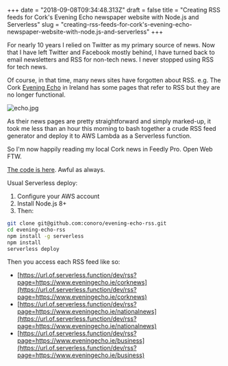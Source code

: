 +++
date = "2018-09-08T09:34:48.313Z"
draft = false
title = "Creating RSS feeds for Cork's Evening Echo newspaper website with Node.js and Serverless"
slug = "creating-rss-feeds-for-cork's-evening-echo-newspaper-website-with-node.js-and-serverless"
+++

For nearly 10 years I relied on Twitter as my primary source of news. Now that I have left Twitter and Facebook mostly behind, I have turned back to email newsletters and RSS for non-tech news. I never stopped using RSS for tech news. 

  

Of course, in that time, many news sites have forgotten about RSS. e.g. The Cork [Evening Echo](https://www.eveningecho.ie/) in Ireland has some pages that refer to RSS but they are no longer functional.

  

![echo.jpg](/images/2018/09/08/echo.jpg)  

  

As their news pages are pretty straightforward and simply marked-up, it took me less than an hour this morning to bash together a crude RSS feed generator and deploy it to AWS Lambda as a Serverless function.

  

So I'm now happily reading my local Cork news in Feedly Pro. Open Web FTW.

  

[The code is here](https://github.com/conoro/evening-echo-rss). Awful as always.

  

Usual Serverless deploy: 

1.  Configure your AWS account
2.  Install Node.js 8+
3. Then:

```bash
git clone git@github.com:conoro/evening-echo-rss.git
cd evening-echo-rss
npm install -g serverless
npm install
serverless deploy
```

Then you access each RSS feed like so:
  

*   [https://url.of.serverless.function/dev/rss?page=https://www.eveningecho.ie/corknews](https://url.of.serverless.function/dev/rss?page=https://www.eveningecho.ie/corknews)
*   [https://url.of.serverless.function/dev/rss?page=https://www.eveningecho.ie/nationalnews](https://url.of.serverless.function/dev/rss?page=https://www.eveningecho.ie/nationalnews)
*   [https://url.of.serverless.function/dev/rss?page=https://www.eveningecho.ie/business](https://url.of.serverless.function/dev/rss?page=https://www.eveningecho.ie/business)
